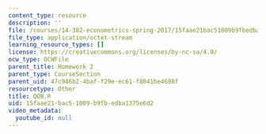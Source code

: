 ```yaml
---
content_type: resource
description: ''
file: /courses/14-382-econometrics-spring-2017/15faae21bac51009b9fbedba1375e6d2_QOB.R
file_type: application/octet-stream
learning_resource_types: []
license: https://creativecommons.org/licenses/by-nc-sa/4.0/
ocw_type: OCWFile
parent_title: Homework 2
parent_type: CourseSection
parent_uid: 47c946b2-4baf-f29e-ec61-f8041be4688f
resourcetype: Other
title: QOB.R
uid: 15faae21-bac5-1009-b9fb-edba1375e6d2
video_metadata:
  youtube_id: null
---
```

